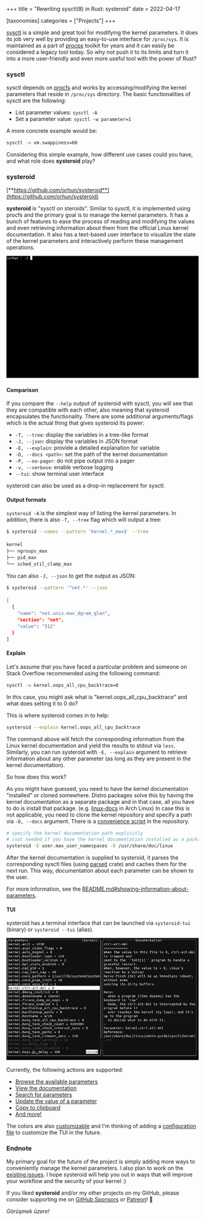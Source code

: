 +++
title = "Rewriting sysctl(8) in Rust: systeroid"
date = 2022-04-17

[taxonomies]
categories = ["Projects"]
+++

[sysctl](https://en.wikipedia.org/wiki/Sysctl) is a simple and great tool for modifying the kernel parameters. It does its job very well by providing an easy-to-use interface for `/proc/sys`. It is maintained as a part of [procps](https://gitlab.com/procps-ng/procps) toolkit for years and it can easily be considered a legacy tool today. So why not push it to its limits and turn it into a more user-friendly and even more useful tool with the power of Rust?

<!-- more -->

### sysctl

sysctl depends on [procfs](https://en.wikipedia.org/wiki/Procfs) and works by accessing/modifying the kernel parameters that reside in `/proc/sys` directory. The basic functionalities of sysctl are the following:

- List parameter values: `sysctl -A`
- Set a parameter value: `sysctl -w parameter=1`

A more concrete example would be:

```sh
sysctl -w vm.swappiness=60
```

Considering this simple example, how different use cases could you have, and what role does **systeroid** play?

### systeroid

[**https://github.com/orhun/systeroid**](https://github.com/orhun/systeroid)

**systeroid** is "sysctl on steroids". Similar to sysctl, it is implemented using procfs and the primary goal is to manage the kernel parameters. It has a bunch of features to ease the process of reading and modifying the values and even retrieving information about them from the official Linux kernel documentation. It also has a text-based user interface to visualize the state of the kernel parameters and interactively perform these management operations.

![demo](https://github.com/orhun/systeroid/raw/main/assets/systeroid-demo.gif)

#### Comparison

If you compare the `--help` output of systeroid with sysctl, you will see that they are compatible with each other, also meaning that systeroid encapsulates the functionality. There are some additional arguments/flags which is the actual thing that gives systeroid its power:

- `-T, --tree`: display the variables in a tree-like format
- `-J, --json`: display the variables in JSON format
- `-E, --explain`: provide a detailed explanation for variable
- `-D, --docs <path>`: set the path of the kernel documentation
- `-P, --no-pager`: do not pipe output into a pager
- `-v, --verbose`: enable verbose logging
- `--tui`: show terminal user interface

systeroid can also be used as a drop-in replacement for sysctl.

#### Output formats

`systeroid -A` is the simplest way of listing the kernel parameters. In addition, there is also `-T, --tree` flag which will output a tree:

```sh
$ systeroid --names --pattern 'kernel.*_max$' --tree

kernel
├── ngroups_max
├── pid_max
└── sched_util_clamp_max
```

You can also `-J, --json` to get the output as JSON:

```sh
$ systeroid --pattern '^net.*' --json

[
  {
    "name": "net.unix.max_dgram_qlen",
    "section": "net",
    "value": "512"
  }
]
```

#### Explain

Let's assume that you have faced a particular problem and someone on Stack Overflow recommended using the following command:

```sh
sysctl -w kernel.oops_all_cpu_backtrace=0
```

In this case, you might ask what is "kernel.oops_all_cpu_backtrace" and what does setting it to 0 do?

This is where systeroid comes in to help:

```sh
systeroid --explain kernel.oops_all_cpu_backtrace
```

The command above will fetch the corresponding information from the Linux kernel documentation and yield the results to stdout via `less`. Similarly, you can run systeroid with `-E, --explain` argument to retrieve information about any other parameter (as long as they are present in the kernel documentation).

So how does this work?

As you might have guessed, you need to have the kernel documentation "installed" or cloned somewhere. Distro packages solve this by having the kernel documentation as a separate package and in that case, all you have to do is install that package. (e.g. [linux-docs](https://archlinux.org/packages/core/x86_64/linux-docs/) in Arch Linux) In case this is not applicable, you need to clone the kernel repository and specify a path via `-D, --docs` argument. There is a [convenience script](https://github.com/orhun/systeroid/blob/main/scripts/clone-linux-docs.sh) in the repository.

```sh
# specify the kernel documentation path explicitly
# (not needed if you have the kernel documentation installed as a package)
systeroid -E user.max_user_namespaces -D /usr/share/doc/linux
```

After the kernel documentation is supplied to systeroid, it parses the corresponding sysctl files (using [parseit](https://github.com/orhun/parseit) crate) and caches them for the next run. This way, documentation about each parameter can be shown to the user.

For more information, see the [README.md#showing-information-about-parameters](https://github.com/orhun/systeroid#showing-information-about-parameters).

#### TUI

systeroid has a terminal interface that can be launched via `systeroid-tui` (binary) or `systeroid --tui` (alias).

![systeroid-tui](https://raw.githubusercontent.com/orhun/systeroid/main/assets/systeroid-tui-set-value.gif)

Currently, the following actions are supported:

- [Browse the available parameters](https://github.com/orhun/systeroid#scrolling)
- [View the documentation](https://github.com/orhun/systeroid#viewing-the-parameter-documentation)
- [Search for parameters](https://github.com/orhun/systeroid#searching)
- [Update the value of a parameter](https://github.com/orhun/systeroid#setting-values-1)
- [Copy to clipboard](https://github.com/orhun/systeroid#copying-to-clipboard)
- [And more!](https://github.com/orhun/systeroid#running-commands)

The colors are also [customizable](https://github.com/orhun/systeroid#changing-the-colors) and I'm thinking of adding a [configuration file](https://github.com/orhun/systeroid/issues/12) to customize the TUI in the future.

### Endnote

My primary goal for the future of the project is simply adding more ways to conveniently manage the kernel parameters. I also plan to work on the [existing issues](https://github.com/orhun/systeroid/issues). I hope systeroid will help you out in ways that will improve your workflow and the security of your kernel :)

If you liked **systeroid** and/or my other projects on my GitHub, please consider supporting me on [GitHub Sponsors](https://github.com/sponsors/orhun) or [Patreon](https://www.patreon.com/orhunp)! 🐻

_Görüşmek üzere!_
